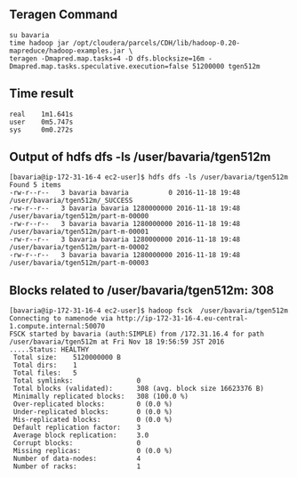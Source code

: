 ## Teragen Command
    su bavaria
    time hadoop jar /opt/cloudera/parcels/CDH/lib/hadoop-0.20-mapreduce/hadoop-examples.jar \
    teragen -Dmapred.map.tasks=4 -D dfs.blocksize=16m -Dmapred.map.tasks.speculative.execution=false 51200000 tgen512m
    
## Time result
    real    1m1.641s
    user    0m5.747s
    sys     0m0.272s

## Output of hdfs dfs -ls /user/bavaria/tgen512m
    [bavaria@ip-172-31-16-4 ec2-user]$ hdfs dfs -ls /user/bavaria/tgen512m
    Found 5 items
    -rw-r--r--   3 bavaria bavaria          0 2016-11-18 19:48 /user/bavaria/tgen512m/_SUCCESS
    -rw-r--r--   3 bavaria bavaria 1280000000 2016-11-18 19:48 /user/bavaria/tgen512m/part-m-00000
    -rw-r--r--   3 bavaria bavaria 1280000000 2016-11-18 19:48 /user/bavaria/tgen512m/part-m-00001
    -rw-r--r--   3 bavaria bavaria 1280000000 2016-11-18 19:48 /user/bavaria/tgen512m/part-m-00002
    -rw-r--r--   3 bavaria bavaria 1280000000 2016-11-18 19:48 /user/bavaria/tgen512m/part-m-00003
    
## Blocks related to /user/bavaria/tgen512m: 308
    [bavaria@ip-172-31-16-4 ec2-user]$ hadoop fsck  /user/bavaria/tgen512m
    Connecting to namenode via http://ip-172-31-16-4.eu-central-1.compute.internal:50070
    FSCK started by bavaria (auth:SIMPLE) from /172.31.16.4 for path /user/bavaria/tgen512m at Fri Nov 18 19:56:59 JST 2016
    .....Status: HEALTHY
     Total size:    5120000000 B
     Total dirs:    1
     Total files:   5
     Total symlinks:                0
     Total blocks (validated):      308 (avg. block size 16623376 B)
     Minimally replicated blocks:   308 (100.0 %)
     Over-replicated blocks:        0 (0.0 %)
     Under-replicated blocks:       0 (0.0 %)
     Mis-replicated blocks:         0 (0.0 %)
     Default replication factor:    3
     Average block replication:     3.0
     Corrupt blocks:                0
     Missing replicas:              0 (0.0 %)
     Number of data-nodes:          4
     Number of racks:               1
